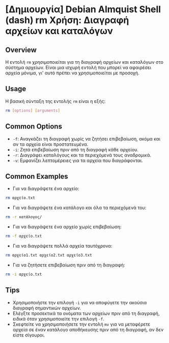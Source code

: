 # [Δημιουργία] Debian Almquist Shell (dash) rm Χρήση: Διαγραφή αρχείων και καταλόγων

## Overview
Η εντολή `rm` χρησιμοποιείται για τη διαγραφή αρχείων και καταλόγων στο σύστημα αρχείων. Είναι μια ισχυρή εντολή που μπορεί να αφαιρέσει αρχεία μόνιμα, γι' αυτό πρέπει να χρησιμοποιείται με προσοχή.

## Usage
Η βασική σύνταξη της εντολής `rm` είναι η εξής:

```bash
rm [options] [arguments]
```

## Common Options
- `-f`: Αναγκάζει τη διαγραφή χωρίς να ζητήσει επιβεβαίωση, ακόμα και αν τα αρχεία είναι προστατευμένα.
- `-i`: Ζητά επιβεβαίωση πριν από τη διαγραφή κάθε αρχείου.
- `-r`: Διαγράφει καταλόγους και τα περιεχόμενά τους αναδρομικά.
- `-v`: Εμφανίζει λεπτομέρειες για τα αρχεία που διαγράφονται.

## Common Examples
- Για να διαγράψετε ένα αρχείο:
```bash
rm αρχείο.txt
```

- Για να διαγράψετε ένα κατάλογο και όλα τα περιεχόμενά του:
```bash
rm -r κατάλογος/
```

- Για να διαγράψετε ένα αρχείο χωρίς επιβεβαίωση:
```bash
rm -f αρχείο.txt
```

- Για να διαγράψετε πολλά αρχεία ταυτόχρονα:
```bash
rm αρχείο1.txt αρχείο2.txt αρχείο3.txt
```

- Για να ζητήσετε επιβεβαίωση πριν από τη διαγραφή:
```bash
rm -i αρχείο.txt
```

## Tips
- Χρησιμοποιήστε την επιλογή `-i` για να αποφύγετε την ακούσια διαγραφή σημαντικών αρχείων.
- Ελέγξτε προσεκτικά τα ονόματα των αρχείων πριν από τη διαγραφή, ειδικά όταν χρησιμοποιείτε την επιλογή `-f`.
- Σκεφτείτε να χρησιμοποιήσετε την εντολή `mv` για να μεταφέρετε αρχεία σε έναν κατάλογο αποθήκευσης πριν από τη διαγραφή, αν δεν είστε σίγουροι.